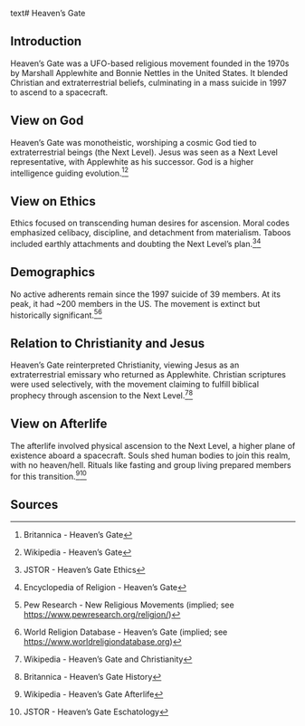 text# Heaven’s Gate
## Introduction
Heaven’s Gate was a UFO-based religious movement founded in the 1970s by Marshall Applewhite and Bonnie Nettles in the United States. It blended Christian and extraterrestrial beliefs, culminating in a mass suicide in 1997 to ascend to a spacecraft.
## View on God
Heaven’s Gate was monotheistic, worshiping a cosmic God tied to extraterrestrial beings (the Next Level). Jesus was seen as a Next Level representative, with Applewhite as his successor. God is a higher intelligence guiding evolution.[^51][^52]
## View on Ethics
Ethics focused on transcending human desires for ascension. Moral codes emphasized celibacy, discipline, and detachment from materialism. Taboos included earthly attachments and doubting the Next Level’s plan.[^53][^54]
## Demographics
No active adherents remain since the 1997 suicide of 39 members. At its peak, it had ~200 members in the US. The movement is extinct but historically significant.[^55][^56]
## Relation to Christianity and Jesus
Heaven’s Gate reinterpreted Christianity, viewing Jesus as an extraterrestrial emissary who returned as Applewhite. Christian scriptures were used selectively, with the movement claiming to fulfill biblical prophecy through ascension to the Next Level.[^57][^58]
## View on Afterlife
The afterlife involved physical ascension to the Next Level, a higher plane of existence aboard a spacecraft. Souls shed human bodies to join this realm, with no heaven/hell. Rituals like fasting and group living prepared members for this transition.[^59][^60]
## Sources
[^51]: Britannica - Heaven’s Gate[](https://www.britannica.com/topic/Heavens-Gate)
[^52]: Wikipedia - Heaven’s Gate[](https://en.wikipedia.org/wiki/Heaven’s_Gate_(religious_group))
[^53]: JSTOR - Heaven’s Gate Ethics[](https://www.jstor.org/stable/3260545)
[^54]: Encyclopedia of Religion - Heaven’s Gate[](https://www.encyclopedia.com/religion/heavens-gate)
[^55]: Pew Research - New Religious Movements (implied; see https://www.pewresearch.org/religion/)
[^56]: World Religion Database - Heaven’s Gate (implied; see https://www.worldreligiondatabase.org)
[^57]: Wikipedia - Heaven’s Gate and Christianity[](https://en.wikipedia.org/wiki/Heaven’s_Gate_(religious_group)#Christianity)
[^58]: Britannica - Heaven’s Gate History[](https://www.britannica.com/topic/Heavens-Gate)
[^59]: Wikipedia - Heaven’s Gate Afterlife[](https://en.wikipedia.org/wiki/Heaven’s_Gate_(religious_group)#Afterlife)
[^60]: JSTOR - Heaven’s Gate Eschatology[](https://www.jstor.org/stable/3260546)
